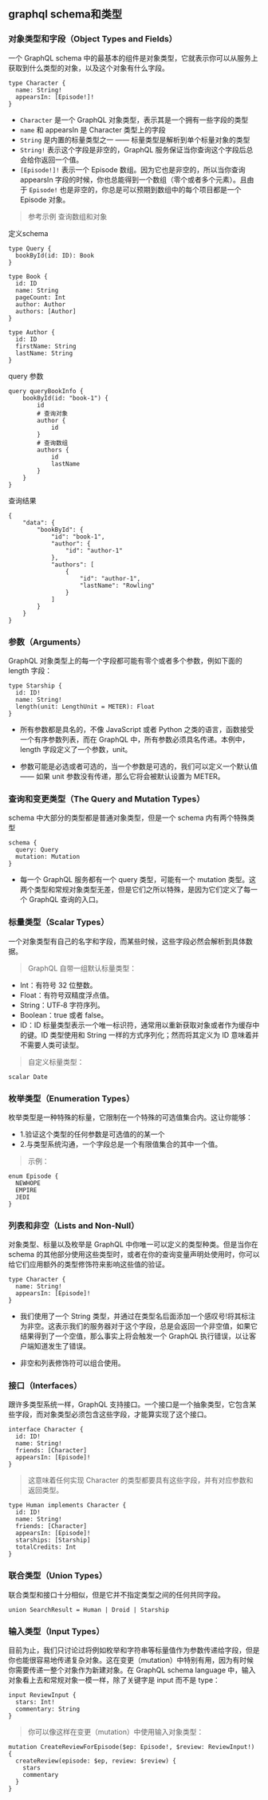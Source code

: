 ## graphql schema和类型

### 对象类型和字段（Object Types and Fields） 

一个 GraphQL schema 中的最基本的组件是对象类型，它就表示你可以从服务上获取到什么类型的对象，以及这个对象有什么字段。

```
type Character {
  name: String!
  appearsIn: [Episode!]!
}
```

- `Character` 是一个 GraphQL 对象类型，表示其是一个拥有一些字段的类型
- `name` 和 appearsIn 是 Character 类型上的字段
- `String` 是内置的标量类型之一 —— 标量类型是解析到单个标量对象的类型
- `String!` 表示这个字段是非空的，GraphQL 服务保证当你查询这个字段后总会给你返回一个值。
- `[Episode!]!` 表示一个 Episode 数组。因为它也是非空的，所以当你查询 appearsIn 字段的时候，你也总能得到一个数组（零个或者多个元素）。且由于 `Episode!` 也是非空的，你总是可以预期到数组中的每个项目都是一个 Episode 对象。

> 参考示例 查询数组和对象

定义schema

```
type Query {
  bookById(id: ID): Book
}

type Book {
  id: ID
  name: String
  pageCount: Int
  author: Author
  authors: [Author]
}

type Author {
  id: ID
  firstName: String
  lastName: String
}
```

query 参数

```
query queryBookInfo {
    bookById(id: "book-1") {
        id
        # 查询对象
        author {
            id
        }
        # 查询数组
        authors {
            id
            lastName
        }
    }
}
```

查询结果

```
{
    "data": {
        "bookById": {
            "id": "book-1",
            "author": {
                "id": "author-1"
            },
            "authors": [
                {
                    "id": "author-1",
                    "lastName": "Rowling"
                }
            ]
        }
    }
}
```

### 参数（Arguments）

GraphQL 对象类型上的每一个字段都可能有零个或者多个参数，例如下面的 length 字段：

```
type Starship {
  id: ID!
  name: String!
  length(unit: LengthUnit = METER): Float
}
```

- 所有参数都是具名的，不像 JavaScript 或者 Python 之类的语言，函数接受一个有序参数列表，而在 GraphQL 中，所有参数必须具名传递。本例中，length 字段定义了一个参数，unit。

- 参数可能是必选或者可选的，当一个参数是可选的，我们可以定义一个默认值 —— 如果 unit 参数没有传递，那么它将会被默认设置为 METER。


### 查询和变更类型（The Query and Mutation Types） 

schema 中大部分的类型都是普通对象类型，但是一个 schema 内有两个特殊类型

```
schema {
  query: Query
  mutation: Mutation
}
```

- 每一个 GraphQL 服务都有一个 query 类型，可能有一个 mutation 类型。这两个类型和常规对象类型无差，但是它们之所以特殊，是因为它们定义了每一个 GraphQL 查询的入口。


### 标量类型（Scalar Types） 

一个对象类型有自己的名字和字段，而某些时候，这些字段必然会解析到具体数据。

> GraphQL 自带一组默认标量类型：

- Int：有符号 32 位整数。
- Float：有符号双精度浮点值。
- String：UTF‐8 字符序列。
- Boolean：true 或者 false。
- ID：ID 标量类型表示一个唯一标识符，通常用以重新获取对象或者作为缓存中的键。ID 类型使用和 String 一样的方式序列化；然而将其定义为 ID 意味着并不需要人类可读型。


> 自定义标量类型：

```
scalar Date
```

### 枚举类型（Enumeration Types） 

枚举类型是一种特殊的标量，它限制在一个特殊的可选值集合内。这让你能够：

- 1.验证这个类型的任何参数是可选值的的某一个
- 2.与类型系统沟通，一个字段总是一个有限值集合的其中一个值。

> 示例：

```
enum Episode {
  NEWHOPE
  EMPIRE
  JEDI
}
```

### 列表和非空（Lists and Non-Null）

对象类型、标量以及枚举是 GraphQL 中你唯一可以定义的类型种类。但是当你在 schema 的其他部分使用这些类型时，或者在你的查询变量声明处使用时，你可以给它们应用额外的类型修饰符来影响这些值的验证。

```
type Character {
  name: String!
  appearsIn: [Episode]!
}
```

- 我们使用了一个 String 类型，并通过在类型名后面添加一个感叹号!将其标注为非空。这表示我们的服务器对于这个字段，总是会返回一个非空值，如果它结果得到了一个空值，那么事实上将会触发一个 GraphQL 执行错误，以让客户端知道发生了错误。

- 非空和列表修饰符可以组合使用。

### 接口（Interfaces）

跟许多类型系统一样，GraphQL 支持接口。一个接口是一个抽象类型，它包含某些字段，而对象类型必须包含这些字段，才能算实现了这个接口。

```
interface Character {
  id: ID!
  name: String!
  friends: [Character]
  appearsIn: [Episode]!
}
```

> 这意味着任何实现 Character 的类型都要具有这些字段，并有对应参数和返回类型。

```
type Human implements Character {
  id: ID!
  name: String!
  friends: [Character]
  appearsIn: [Episode]!
  starships: [Starship]
  totalCredits: Int
}
```

### 联合类型（Union Types）

联合类型和接口十分相似，但是它并不指定类型之间的任何共同字段。

```
union SearchResult = Human | Droid | Starship
```

### 输入类型（Input Types）

目前为止，我们只讨论过将例如枚举和字符串等标量值作为参数传递给字段，但是你也能很容易地传递复杂对象。这在变更（mutation）中特别有用，因为有时候你需要传递一整个对象作为新建对象。在 GraphQL schema language 中，输入对象看上去和常规对象一模一样，除了关键字是 input 而不是 type：

```
input ReviewInput {
  stars: Int!
  commentary: String
}
```

> 你可以像这样在变更（mutation）中使用输入对象类型：

```
mutation CreateReviewForEpisode($ep: Episode!, $review: ReviewInput!) {
  createReview(episode: $ep, review: $review) {
    stars
    commentary
  }
}
```







